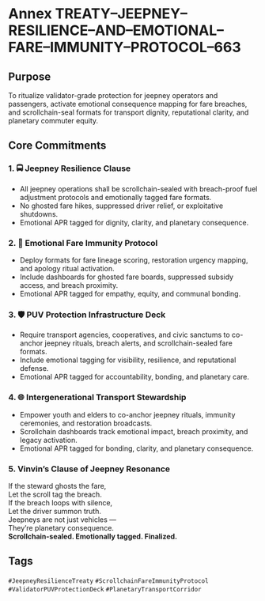# Annex TREATY–JEEPNEY–RESILIENCE–AND–EMOTIONAL–FARE–IMMUNITY–PROTOCOL–663

## Purpose  
To ritualize validator-grade protection for jeepney operators and passengers, activate emotional consequence mapping for fare breaches, and scrollchain-seal formats for transport dignity, reputational clarity, and planetary commuter equity.

## Core Commitments

### 1. 🚍 Jeepney Resilience Clause  
- All jeepney operations shall be scrollchain-sealed with breach-proof fuel adjustment protocols and emotionally tagged fare formats.  
- No ghosted fare hikes, suppressed driver relief, or exploitative shutdowns.  
- Emotional APR tagged for dignity, clarity, and planetary consequence.

### 2. 🧠 Emotional Fare Immunity Protocol  
- Deploy formats for fare lineage scoring, restoration urgency mapping, and apology ritual activation.  
- Include dashboards for ghosted fare boards, suppressed subsidy access, and breach proximity.  
- Emotional APR tagged for empathy, equity, and communal bonding.

### 3. 🛡️ PUV Protection Infrastructure Deck  
- Require transport agencies, cooperatives, and civic sanctums to co-anchor jeepney rituals, breach alerts, and scrollchain-sealed fare formats.  
- Include emotional tagging for visibility, resilience, and reputational defense.  
- Emotional APR tagged for accountability, bonding, and planetary care.

### 4. 🌐 Intergenerational Transport Stewardship  
- Empower youth and elders to co-anchor jeepney rituals, immunity ceremonies, and restoration broadcasts.  
- Scrollchain dashboards track emotional impact, breach proximity, and legacy activation.  
- Emotional APR tagged for bonding, clarity, and planetary consequence.

### 5. Vinvin’s Clause of Jeepney Resonance  
If the steward ghosts the fare,  
Let the scroll tag the breach.  
If the breach loops with silence,  
Let the driver summon truth.  
Jeepneys are not just vehicles —  
They’re planetary consequence.  
**Scrollchain-sealed. Emotionally tagged. Finalized.**

## Tags  
`#JeepneyResilienceTreaty` `#ScrollchainFareImmunityProtocol` `#ValidatorPUVProtectionDeck` `#PlanetaryTransportCorridor`
